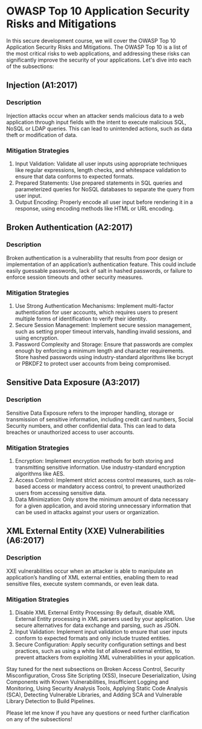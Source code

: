  # OWASP Top 10 Application Security Risks and Mitigations

In this secure development course, we will cover the OWASP Top 10 Application Security Risks and Mitigations. The OWASP Top 10 is a list of the most critical risks to web applications, and addressing these risks can significantly improve the security of your applications. Let's dive into each of the subsections:

## Injection (A1:2017)

### Description
Injection attacks occur when an attacker sends malicious data to a web application through input fields with the intent to execute malicious SQL, NoSQL or LDAP queries. This can lead to unintended actions, such as data theft or modification of data.

### Mitigation Strategies
1. Input Validation: Validate all user inputs using appropriate techniques like regular expressions, length checks, and whitespace validation to ensure that data conforms to expected formats.
2. Prepared Statements: Use prepared statements in SQL queries and parameterized queries for NoSQL databases to separate the query from user input.
3. Output Encoding: Properly encode all user input before rendering it in a response, using encoding methods like HTML or URL encoding.

## Broken Authentication (A2:2017)

### Description
Broken authentication is a vulnerability that results from poor design or implementation of an application’s authentication feature. This could include easily guessable passwords, lack of salt in hashed passwords, or failure to enforce session timeouts and other security measures.

### Mitigation Strategies
1. Use Strong Authentication Mechanisms: Implement multi-factor authentication for user accounts, which requires users to present multiple forms of identification to verify their identity.
2. Secure Session Management: Implement secure session management, such as setting proper timeout intervals, handling invalid sessions, and using encryption.
3. Password Complexity and Storage: Ensure that passwords are complex enough by enforcing a minimum length and character requirements. Store hashed passwords using industry-standard algorithms like bcrypt or PBKDF2 to protect user accounts from being compromised.

## Sensitive Data Exposure (A3:2017)

### Description
Sensitive Data Exposure refers to the improper handling, storage or transmission of sensitive information, including credit card numbers, Social Security numbers, and other confidential data. This can lead to data breaches or unauthorized access to user accounts.

### Mitigation Strategies
1. Encryption: Implement encryption methods for both storing and transmitting sensitive information. Use industry-standard encryption algorithms like AES.
2. Access Control: Implement strict access control measures, such as role-based access or mandatory access control, to prevent unauthorized users from accessing sensitive data.
3. Data Minimization: Only store the minimum amount of data necessary for a given application, and avoid storing unnecessary information that can be used in attacks against your users or organization.

## XML External Entity (XXE) Vulnerabilities (A6:2017)

### Description
XXE vulnerabilities occur when an attacker is able to manipulate an application’s handling of XML external entities, enabling them to read sensitive files, execute system commands, or even leak data.

### Mitigation Strategies
1. Disable XML External Entity Processing: By default, disable XML External Entity processing in XML parsers used by your application. Use secure alternatives for data exchange and parsing, such as JSON.
2. Input Validation: Implement input validation to ensure that user inputs conform to expected formats and only include trusted entities.
3. Secure Configuration: Apply security configuration settings and best practices, such as using a white list of allowed external entities, to prevent attackers from exploiting XML vulnerabilities in your application.

Stay tuned for the next subsections on Broken Access Control, Security Misconfiguration, Cross Site Scripting (XSS), Insecure Deserialization, Using Components with Known Vulnerabilities, Insufficient Logging and Monitoring, Using Security Analysis Tools, Applying Static Code Analysis (SCA), Detecting Vulnerable Libraries, and Adding SCA and Vulnerable Library Detection to Build Pipelines.

Please let me know if you have any questions or need further clarification on any of the subsections!